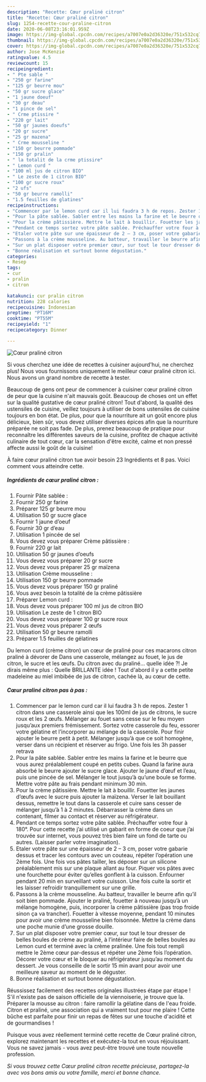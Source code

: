 ```yaml
---
description: "Recette: Cœur praliné citron"
title: "Recette: Cœur praliné citron"
slug: 1254-recette-cour-praline-citron
date: 2020-06-08T23:16:01.959Z
image: https://img-global.cpcdn.com/recipes/a7007e0a2d36320e/751x532cq70/coeur-praline-citron-photo-principale-de-la-recette.jpg
thumbnail: https://img-global.cpcdn.com/recipes/a7007e0a2d36320e/751x532cq70/coeur-praline-citron-photo-principale-de-la-recette.jpg
cover: https://img-global.cpcdn.com/recipes/a7007e0a2d36320e/751x532cq70/coeur-praline-citron-photo-principale-de-la-recette.jpg
author: Jose McKenzie
ratingvalue: 4.5
reviewcount: 15
recipeingredient:
- " Pte sable "
- "250 gr farine"
- "125 gr beurre mou"
- "50 gr sucre glace"
- "1 jaune doeuf"
- "30 gr deau"
- "1 pince de sel"
- " Crme ptissire "
- "220 gr lait"
- "50 gr jaunes doeufs"
- "20 gr sucre"
- "25 gr mazena"
- " Crme mousseline "
- "150 gr beurre pommade"
- "150 gr pralin"
- " la totalit de la crme ptissire"
- " Lemon curd "
- "100 ml jus de citron BIO"
- " Le zeste de 1 citron BIO"
- "100 gr sucre roux"
- "2 ufs"
- "50 gr beurre ramolli"
- "1.5 feuilles de glatines"
recipeinstructions:
- "Commencer par le lemon curd car il lui faudra 3 h de repos. Zester 1 citron dans une casserole ainsi que les 100ml de jus de citrons, le sucre roux et les 2 œufs. Mélanger au fouet sans cesse sur le feu moyen jusqu’aux premiers frémissement. Sortez votre casserole du feu, essorer votre gélatine et l’incorporer au mélange de la casserole. Pour finir ajouter le beurre petit à petit. Mélanger jusqu’à que ce soit homogène, verser dans un récipient et réserver au frigo. Une fois les 3h passer retrava"
- "Pour la pâte sablée. Sabler entre les mains la farine et le beurre que vous aurez préalablement coupé en petits cubes. Quand la farine aura absorbé le beurre ajouter le sucre glace. Ajouter le jaune d’œuf et l’eau, puis une pincée de sel. Mélanger le tout jusqu’à qu’une boule se forme. Mettre votre pâte au frais pendant minimum 30 min."
- "Pour la crème pâtissière. Mettre le lait à bouillir. Fouetter les jaunes d’œufs avec le sucre puis ajouter la maïzena. Verser le lait bouillant dessus, remettre le tout dans la casserole et cuire sans cesser de mélanger jusqu’à 1 à 2 minutes. Débarrasser la crème dans un contenant, filmer au contact et réserver au réfrigérateur."
- "Pendant ce temps sortez votre pâte sablée. Préchauffer votre four à 180°. Pour cette recette j’ai utilisé un gabarit en forme de coeur que j’ai trouvée sur internet, vous pouvez très bien faire un fond de tarte ou autres. (Laisser parler votre imagination)."
- "Etaler votre pâte sur une épaisseur de 2 – 3 cm, poser votre gabarie dessus et tracer les contours avec un couteau, répéter l’opération une 2ème fois. Une fois vos pâtes tailler, les déposer sur un silicone préalablement mis sur une plaque allant au four. Piquer vos pâtes avec une fourchette pour éviter qu’elles gonflent à la cuisson. Enfourner pendant 20 min en surveillant votre cuisson. Une fois cuite la sortir et les laisser refroidir tranquillement sur une grille."
- "Passons à la crème mousseline. Au batteur, travailler le beurre afin qu’il soit bien pommade. Ajouter le praliné, fouetter à nouveau jusqu’à un mélange homogène, puis, incorporer la crème pâtissière (pas trop froide sinon ça va trancher). Fouetter à vitesse moyenne, pendant 10 minutes pour avoir une crème mousseline bien foisonnée. Mettre la crème dans une poche munie d’une grosse douille."
- "Sur un plat disposer votre premier cœur, sur tout le tour dresser de belles boules de crème au praliné, à l’intérieur faire de belles boules au Lemon curd et terminé avec la crème pralinée. Une fois tout rempli mettre le 2ème cœur par-dessus et répéter une 2ème fois l’opération. Décorer votre cœur et le bloquer au réfrigérateur jusqu’au moment du dessert. Je vous conseille de le sortir 15 min avant pour avoir une meilleure saveur au moment de le déguster."
- "Bonne réalisation et surtout bonne dégustation."
categories:
- Resep
tags:
- cur
- pralin
- citron

katakunci: cur pralin citron 
nutrition: 228 calories
recipecuisine: Indonesian
preptime: "PT16M"
cooktime: "PT55M"
recipeyield: "1"
recipecategory: Dinner

---
```



![Cœur praliné citron](https://img-global.cpcdn.com/recipes/a7007e0a2d36320e/751x532cq70/coeur-praline-citron-photo-principale-de-la-recette.jpg)

Si vous cherchez une idée de recettes à cuisiner aujourd'hui, ne cherchez plus! Nous vous fournissons uniquement le meilleur cœur praliné citron ici. Nous avons un grand nombre de recette à tester.

Beaucoup de gens ont peur de commencer à cuisiner cœur praliné citron de peur que la cuisine n'ait mauvais goût. Beaucoup de choses ont un effet sur la qualité gustative de cœur praliné citron! Tout d'abord, la qualité des ustensiles de cuisine, veillez toujours à utiliser de bons ustensiles de cuisine toujours en bon état. De plus, pour que la nourriture ait un goût encore plus délicieux, bien sûr, vous devez utiliser diverses épices afin que la nourriture préparée ne soit pas fade. De plus, prenez beaucoup de pratique pour reconnaître les différentes saveurs de la cuisine, profitez de chaque activité culinaire de tout cœur, car la sensation d'être excité, calme et non pressé affecte aussi le goût de la cuisine!

<!--inarticleads1-->

À faire cœur praliné citron tue avoir besoin 23 Ingrédients et 8 pas. Voici comment vous atteindre cette.

##### Ingrédients de cœur praliné citron :

1. Fournir  Pâte sablée :
1. Fournir 250 gr farine
1. Préparer 125 gr beurre mou
1. Utilisation 50 gr sucre glace
1. Fournir 1 jaune d’oeuf
1. Fournir 30 gr d’eau
1. Utilisation 1 pincée de sel
1. Vous devez vous préparer  Crème pâtissière :
1. Fournir 220 gr lait
1. Utilisation 50 gr jaunes d’oeufs
1. Vous devez vous préparer 20 gr sucre
1. Vous devez vous préparer 25 gr maïzena
1. Utilisation  Crème mousseline :
1. Utilisation 150 gr beurre pommade
1. Vous devez vous préparer 150 gr praliné
1. Vous avez besoin  la totalité de la crème pâtissière
1. Préparer  Lemon curd :
1. Vous devez vous préparer 100 ml jus de citron BIO
1. Utilisation  Le zeste de 1 citron BIO
1. Vous devez vous préparer 100 gr sucre roux
1. Vous devez vous préparer 2 œufs
1. Utilisation 50 gr beurre ramolli
1. Préparer 1.5 feuilles de gélatines


Du lemon curd (crème citron) un cœur de praliné pour ces macarons citron praliné à dévorer de Dans une casserole, mélangez au fouet, le jus de citron, le sucre et les œufs. Du citron avec du praliné… quelle idée ?! Je dirais même plus : Quelle BRILLANTE idée ! Tout d&#39;abord il y a cette petite madeleine au miel imbibée de jus de citron, cachée là, au cœur de cette. 

<!--inarticleads2-->

##### Cœur praliné citron pas à pas :

1. Commencer par le lemon curd car il lui faudra 3 h de repos. Zester 1 citron dans une casserole ainsi que les 100ml de jus de citrons, le sucre roux et les 2 œufs. Mélanger au fouet sans cesse sur le feu moyen jusqu’aux premiers frémissement. Sortez votre casserole du feu, essorer votre gélatine et l’incorporer au mélange de la casserole. Pour finir ajouter le beurre petit à petit. Mélanger jusqu’à que ce soit homogène, verser dans un récipient et réserver au frigo. Une fois les 3h passer retrava
1. Pour la pâte sablée. Sabler entre les mains la farine et le beurre que vous aurez préalablement coupé en petits cubes. Quand la farine aura absorbé le beurre ajouter le sucre glace. Ajouter le jaune d’œuf et l’eau, puis une pincée de sel. Mélanger le tout jusqu’à qu’une boule se forme. Mettre votre pâte au frais pendant minimum 30 min.
1. Pour la crème pâtissière. Mettre le lait à bouillir. Fouetter les jaunes d’œufs avec le sucre puis ajouter la maïzena. Verser le lait bouillant dessus, remettre le tout dans la casserole et cuire sans cesser de mélanger jusqu’à 1 à 2 minutes. Débarrasser la crème dans un contenant, filmer au contact et réserver au réfrigérateur.
1. Pendant ce temps sortez votre pâte sablée. Préchauffer votre four à 180°. Pour cette recette j’ai utilisé un gabarit en forme de coeur que j’ai trouvée sur internet, vous pouvez très bien faire un fond de tarte ou autres. (Laisser parler votre imagination).
1. Etaler votre pâte sur une épaisseur de 2 – 3 cm, poser votre gabarie dessus et tracer les contours avec un couteau, répéter l’opération une 2ème fois. Une fois vos pâtes tailler, les déposer sur un silicone préalablement mis sur une plaque allant au four. Piquer vos pâtes avec une fourchette pour éviter qu’elles gonflent à la cuisson. Enfourner pendant 20 min en surveillant votre cuisson. Une fois cuite la sortir et les laisser refroidir tranquillement sur une grille.
1. Passons à la crème mousseline. Au batteur, travailler le beurre afin qu’il soit bien pommade. Ajouter le praliné, fouetter à nouveau jusqu’à un mélange homogène, puis, incorporer la crème pâtissière (pas trop froide sinon ça va trancher). Fouetter à vitesse moyenne, pendant 10 minutes pour avoir une crème mousseline bien foisonnée. Mettre la crème dans une poche munie d’une grosse douille.
1. Sur un plat disposer votre premier cœur, sur tout le tour dresser de belles boules de crème au praliné, à l’intérieur faire de belles boules au Lemon curd et terminé avec la crème pralinée. Une fois tout rempli mettre le 2ème cœur par-dessus et répéter une 2ème fois l’opération. Décorer votre cœur et le bloquer au réfrigérateur jusqu’au moment du dessert. Je vous conseille de le sortir 15 min avant pour avoir une meilleure saveur au moment de le déguster.
1. Bonne réalisation et surtout bonne dégustation.


Réussissez facilement des recettes originales illustrées étape par étape ! S&#39;il n&#39;existe pas de saison officielle de la viennoiserie, je trouve que la. Préparer la mousse au citron : faire ramollir la gélatine dans de l&#39;eau froide. Citron et praliné, une association qui a vraiment tout pour me plaire ! Cette bûche est parfaite pour finir un repas de fêtes sur une touche d&#39;acidité et de gourmandises ! 

<!--inarticleads1-->

<p>
Puisque vous avez réellement terminé cette recette de Cœur praliné citron, explorez maintenant les recettes et exécutez-la tout en vous réjouissant. Vous ne savez jamais - vous avez peut-être trouvé une toute nouvelle profession.
</p>

<p>
<i>Si vous trouvez cette Cœur praliné citron recette précieuse, partagez-la avec vos bons amis ou votre famille, merci et bonne chance.</i>
</p>
